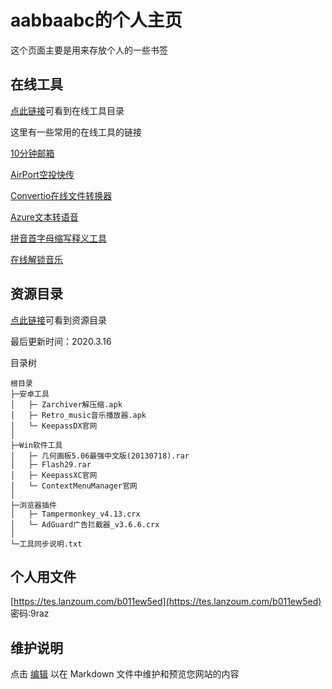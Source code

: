 # aabbaabc的个人主页

这个页面主要是用来存放个人的一些书签


## 在线工具

[点此链接](https://aabbaabc.github.io/onlinetools.html)可看到在线工具目录

这里有一些常用的在线工具的链接

[10分钟邮箱](https://10minutemail.org/)

[AirPort空投快传](https://airportal.cn/)

[Convertio在线文件转换器](https://convertio.co/zh)

[Azure文本转语音](https://azure.microsoft.com/zh-cn/services/cognitive-services/text-to-speech/)

[拼音首字母缩写释义工具](https://aabbaabc.github.io/nbnhhsh/)

[在线解锁音乐](https://aabbaabc.github.io/unlock_music/)

## 资源目录

[点此链接](https://aabbaabc.github.io/ziyuan.html)可看到资源目录

最后更新时间：2020.3.16

目录树
```
根目录  
├─安卓工具  
│   ├─ Zarchiver解压缩.apk  
│   ├─ Retro_music音乐播放器.apk  
│   └─ KeepassDX官网  
│  
├─Win软件工具  
│   ├─ 几何画板5.06最强中文版(20130718).rar  
│   ├─ Flash29.rar  
│   ├─ KeepassXC官网  
│   └─ ContextMenuManager官网  
│  
├─浏览器插件  
│   ├─ Tampermonkey_v4.13.crx  
│   └─ AdGuard广告拦截器_v3.6.6.crx 
│   
└─工具同步说明.txt  
```

## 个人用文件
[https://tes.lanzoum.com/b011ew5ed](https://tes.lanzoum.com/b011ew5ed)
密码:9raz

## 维护说明

点击 [编辑](https://github.com/aabbaabc/aabbaabc.github.io/edit/main/index.md) 以在 Markdown 文件中维护和预览您网站的内容
